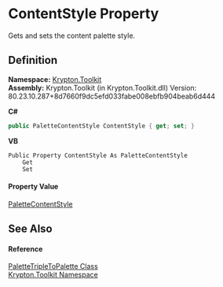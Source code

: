 # ContentStyle Property


Gets and sets the content palette style.



## Definition
**Namespace:** <a href="79d2eac2-21f4-54ff-7552-b20c33c30600.md">Krypton.Toolkit</a>  
**Assembly:** Krypton.Toolkit (in Krypton.Toolkit.dll) Version: 80.23.10.287+8d7660f9dc5efd033fabe008ebfb904beab6d444

**C#**
``` C#
public PaletteContentStyle ContentStyle { get; set; }
```
**VB**
``` VB
Public Property ContentStyle As PaletteContentStyle
	Get
	Set
```



#### Property Value
<a href="e51bbd11-7fb5-8388-9a31-63383b173303.md">PaletteContentStyle</a>

## See Also


#### Reference
<a href="3ece6610-d6fa-db49-4879-b741f38f08d6.md">PaletteTripleToPalette Class</a>  
<a href="79d2eac2-21f4-54ff-7552-b20c33c30600.md">Krypton.Toolkit Namespace</a>  
